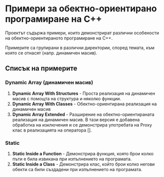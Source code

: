 ﻿Примери за обектно-ориентирано програмиране на C++
===================================

Проектът съдържа примери, които демонстрират различни особености на
обектно-ориентираното програмиране на C++.

Примерите са групирани в различни директории, според
темата, към която се отнасят (напр. динамичен масив).

Списък на примерите
--------------------

### Dynamic Array (динамичен масив)
1. **Dynamic Array With Structures** - Проста реализация на динамичен масив с помощта на структура и няколко функции.
2. **Dynamic Array With Classes** - Обектно-ориентирана реализация на динамичен масив
3. **Dynamic Array Extended** - Разширение на обектно-ориентираната реализация на динамичен масив. В тази версия е добавена обработка на изключения и се демонстрира употребата на Proxy клас в реализацията на оператора [].

### Static
1. **Static Inside a Function** - Демонстрира функция, която брои колко пъти е била извикана при изпълнението на програмата.
2. **Static Inside a Class** - Демонстрира клас, който брои колко негови обекти са били създадени при изпълнението на програмата.
